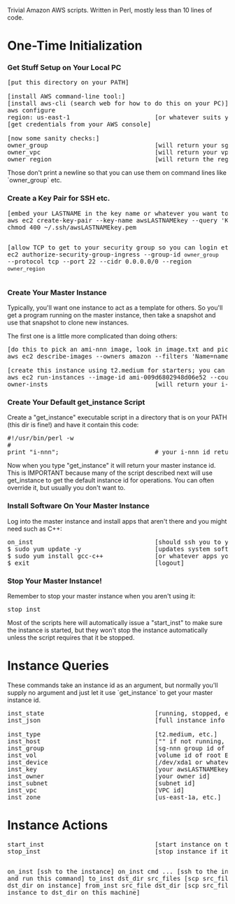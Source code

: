 Trivial Amazon AWS scripts.  Written in Perl, mostly less than 10 lines of code.

<h1>One-Time Initialization</h1>

<h3>Get Stuff Setup on Your Local PC</h3>

<pre>
[put this directory on your PATH]

[install AWS command-line tool:]
[install aws-cli (search web for how to do this on your PC)]
aws configure
region: us-east-1                       [or whatever suits you]
[get credentials from your AWS console]

[now some sanity checks:]
owner_group                             [will return your sg-nnn security group id]
owner_vpc                               [will return your vpc-nnn VPC id]
owner_region                            [will return the region you specified above]
</pre>

<p>Those don't print a newline so that you can use them on command lines like `owner_group` etc.</p>

<h3>Create a Key Pair for SSH etc.</h3>

<p>
<pre>
[embed your LASTNAME in the key name or whatever you want to call it:]
aws ec2 create-key-pair --key-name awsLASTNAMEkey --query 'KeyMaterial' --output text > ~/.ssh/awsLASTNAMEkey.pem
chmod 400 ~/.ssh/awsLASTNAMEkey.pem

[allow TCP to get to your security group so you can login etc.:]
aws ec2 authorize-security-group-ingress --group-id `owner_group` --protocol tcp --port 22 --cidr 0.0.0.0/0 --region `owner_region`
</pre>

<h3>Create Your Master Instance</h3>

<p>
Typically, you'll want one instance to act as a template for others.  So you'll get a program running on the master instance,
then take a snapshot and use that snapshot to clone new instances.
</p>

<p>
The first one is a little more complicated than doing others:
</p>

<pre>
[do this to pick an ami-nnn image, look in image.txt and pick one that suits you:]
aws ec2 describe-images --owners amazon --filters 'Name=name,Values=amzn2-ami-hvm-2.Values=available' --output json > images.txt

[create this instance using t2.medium for starters; you can change the instance type later:]
aws ec2 run-instances --image-id ami-009d6802948d06e52 --count 1 --instance-type t2.medium --key-name awsLASTNAMEkey --security-group-ids `owner_group` --region  `owner_region`
owner-insts                             [will return your i-nnn instance id]
</pre>

<h3>Create Your Default get_instance Script</h3>

<p>
Create a "get_instance" executable script in a directory that is on your PATH (this dir is fine!) and have it contain this code:</p>

<pre>
#!/usr/bin/perl -w
#
print "i-nnn";                          # your i-nnn id returned by owner-insts
</pre>

<p>
Now when you type "get_instance" it will return your master instance id.
This is IMPORTANT because many of the script described next will use get_instance to get the
default instance id for operations.  You can often override it, but usually you don't want to.
</p>

<h3>Install Software On Your Master Instance</h3>

<p>
Log into the master instance and install apps that aren't there and you might need such as C++:
</p>

<pre>
on_inst                                 [should ssh you to your master instance]
$ sudo yum update -y                    [updates system software]
$ sudo yum install gcc-c++              [or whatever apps you want]
$ exit                                  [logout]
</pre>

<h3>Stop Your Master Instance!</h3>

<p>Remember to stop your master instance when you aren't using it:</p>

<pre>
stop_inst
</pre>

<p>
Most of the scripts here will automatically issue a "start_inst" to make sure the instance is
started, but they won't stop the instance automatically unless the script requires that
it be stopped.</p>

<h1>Instance Queries</h1>

<p>
These commands take an instance id as an argument, but normally you'll supply no argument and
just let it use `get_instance` to get your master instance id.</p>

<pre>
inst_state                              [running, stopped, etc.]
inst_json                               [full instance info in JSON format]

inst_type                               [t2.medium, etc.]
inst_host                               ["" if not running, else the hostname it's running on]
inst_group                              [sg-nnn group id of instance]
inst_vol                                [volume id of root EBS root volume]
inst_device                             [/dev/xda1 or whatever root mount point]
inst_key                                [your awsLASTNAMEkey name]
inst_owner                              [your owner id]
inst_subnet                             [subnet id]
inst_vpc                                [VPC id]
inst_zone                               [us-east-1a, etc.]
</pre>

<h1>Instance Actions</h1>

<p></p>
<pre>
start_inst                              [start instance on the currently assigned instance type]
stop_inst                               [stop instance if it's running]

on_inst                                 [ssh to the instance]
on_inst cmd ...                         [ssh to the instance and run this command]
to_inst dst_dir src_files               [scp src_files to dst_dir on instance]
from_inst src_file dst_dir              [scp src_file from instance to dst_dir on this machine]
</pre>
